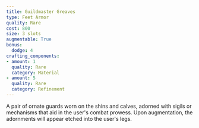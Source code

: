 ```yaml
---
title: Guildmaster Greaves
type: Feet Armor
quality: Rare
cost: 800
size: 3 slots
augmentable: True
bonus: 
  dodge: 4
crafting_components:
- amount: 1
  quality: Rare
  category: Material
- amount: 5
  quality: Rare
  category: Refinement
---
```

A pair of ornate guards worn on the shins and calves, adorned with sigils or mechanisms that aid in the user's combat prowess. Upon augmentation, the adornments will appear etched into the user's legs.